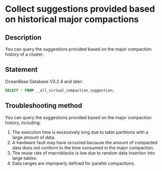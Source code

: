 # Collect suggestions provided based on historical major compactions

## Description

You can query the suggestions provided based on the major compaction history of a cluster.

## Statement

OceanBase Database V3.2.4 and later:

```sql
SELECT * FROM __all_virtual_compaction_suggestion;
```

## Troubleshooting method

You can query the suggestions provided based on the major compaction history, including:

1. The execution time is excessively long due to table partitions with a large amount of data.
2. A hardware fault may have occurred because the amount of compacted data does not conform to the time consumed in the major compaction.
3. The reuse rate of macroblocks is low due to random data insertion into large tables.
4. Data ranges are improperly defined for parallel compactions.
